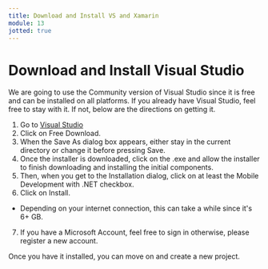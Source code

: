 ```yaml
---
title: Download and Install VS and Xamarin
module: 13
jotted: true
---
```


# Download and Install Visual Studio

We are going to use the Community version of Visual Studio since it is free and can be installed on all platforms.  If you already have Visual Studio, feel free to stay with it.  If not, below are the directions on getting it.

1. Go to [Visual Studio](https://visualstudio.microsoft.com/downloads/)
2. Click on Free Download.
3. When the Save As dialog box appears, either stay in the current directory or change it before pressing Save.
4. Once the installer is downloaded, click on the .exe and allow the installer to finish downloading and installing the initial components.
5. Then, when you get to the Installation dialog, click on at least the Mobile Development with .NET checkbox.
6. Click on Install.

* Depending on your internet connection, this can take a while since it's 6+ GB.

7. If you have a Microsoft Account, feel free to sign in otherwise, please register a new account.

Once you have it installed, you can move on and create a new project.

